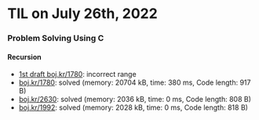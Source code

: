 # **TIL on July 26th, 2022**
### Problem Solving Using C
#### Recursion
- [1st draft boj.kr/1780](../../../Problem%20Solving/boj/Recursion/1780-draft-07-25-2022.cpp): incorrect range
- [boj.kr/1780](../../../Problem%20Solving/boj/Recursion/1780-07-26-2022.cpp): solved (memory: 20704 kB, time: 380 ms, Code length: 917 B)
- [boj.kr/2630](../../../Problem%20Solving/boj/Recursion/2630-07-26-2022.cpp): solved (memory: 2036 kB, time: 0 ms, Code length: 808 B)
- [boj.kr/1992](../../../Problem%20Solving/boj/Recursion/1992-07-26-2022.cpp): solved (memory: 2028 kB, time: 0 ms, Code length: 818 B)